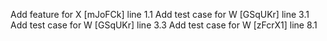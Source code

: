 Add feature for X [mJoFCk] line 1.1
Add test case for W [GSqUKr] line 3.1
Add test case for W [GSqUKr] line 3.3
Add test case for W [zFcrX1] line 8.1
